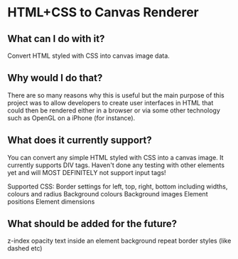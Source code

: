 # HTML+CSS to Canvas Renderer
## What can I do with it?
Convert HTML styled with CSS into canvas image data.
## Why would I do that?
There are so many reasons why this is useful but the main purpose of this project was to allow developers to create user interfaces in HTML that could then be rendered either in a browser or via some other technology such as OpenGL on a iPhone (for instance).
## What does it currently support?
You can convert any simple HTML styled with CSS into a canvas image. It currently supports DIV tags. Haven't done any testing with other elements yet and will MOST DEFINITELY not support input tags!

Supported CSS:
Border settings for left, top, right, bottom including widths, colours and radius
Background colours
Background images
Element positions
Element dimensions
## What should be added for the future?
z-index
opacity
text inside an element
background repeat
border styles (like dashed etc)